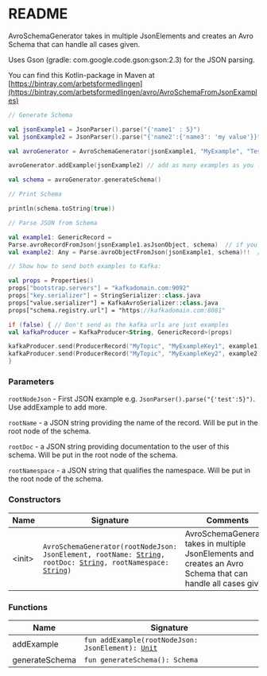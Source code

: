 # README

AvroSchemaGenerator takes in multiple JsonElements and creates an Avro Schema that
can handle all cases given.

Uses Gson (gradle: com.google.code.gson:gson:2.3) for the JSON parsing.

You can find this Kotlin-package in Maven at [https://bintray.com/arbetsformedlingen](https://bintray.com/arbetsformedlingen/avro/AvroSchemaFromJsonExamples)



``` kotlin
// Generate Schema

val jsonExample1 = JsonParser().parse("{'name1' : 5}")
val jsonExample2 = JsonParser().parse("{'name2':{'name3': 'my value'}}")

val avroGenerator = AvroSchemaGenerator(jsonExample1, "MyExample", "Testing my schema", "MyNamespace")

avroGenerator.addExample(jsonExample2) // add as many examples as you like

val schema = avroGenerator.generateSchema()

// Print Schema

println(schema.toString(true))

// Parse JSON from Schema

val example1: GenericRecord =
Parse.avroRecordFromJson(jsonExample1.asJsonObject, schema)  // if you know it's a JsonObject
val example2: Any = Parse.avroObjectFromJson(jsonExample1, schema)!!  // if you don't know the Json type

// Show how to send both examples to Kafka:

val props = Properties()
props["bootstrap.servers"] = "kafkadomain.com:9092"
props["key.serializer"] = StringSerializer::class.java
props["value.serializer"] = KafkaAvroSerializer::class.java
props["schema.registry.url"] = "https://kafkadomain.com:8081"

if (false) { // Don't send as the kafka urls are just examples
val kafkaProducer = KafkaProducer<String, GenericRecord>(props)

kafkaProducer.send(ProducerRecord("MyTopic", "MyExampleKey1", example1))
kafkaProducer.send(ProducerRecord("MyTopic", "MyExampleKey2", example2 as GenericRecord))
}
```



### Parameters

`rootNodeJson` - First JSON example e.g. `JsonParser().parse("{'test':5}")`. Use addExample to add more.

`rootName` - a JSON string providing the name of the record. Will be put in the root node of the schema.

`rootDoc` - a JSON string providing documentation to the user of this schema. Will be put in the root node of the schema.

`rootNamespace` - a JSON string that qualifies the namespace. Will be put in the root node of the schema.

### Constructors

| Name  | Signature | Comments |
| ------------- | ------------- | ------------- |
| &lt;init&gt; | `AvroSchemaGenerator(rootNodeJson: JsonElement, rootName: `[`String`](https://kotlinlang.org/api/latest/jvm/stdlib/kotlin/-string/index.html)`, rootDoc: `[`String`](https://kotlinlang.org/api/latest/jvm/stdlib/kotlin/-string/index.html)`, rootNamespace: `[`String`](https://kotlinlang.org/api/latest/jvm/stdlib/kotlin/-string/index.html)`)` | AvroSchemaGenerator takes in multiple JsonElements and creates an Avro Schema that can handle all cases given. |

### Functions

| Name  | Signature |
| ------------- | ------------- |
| addExample| `fun addExample(rootNodeJson: JsonElement): `[`Unit`](https://kotlinlang.org/api/latest/jvm/stdlib/kotlin/-unit/index.html) |
| generateSchema | `fun generateSchema(): Schema` |

